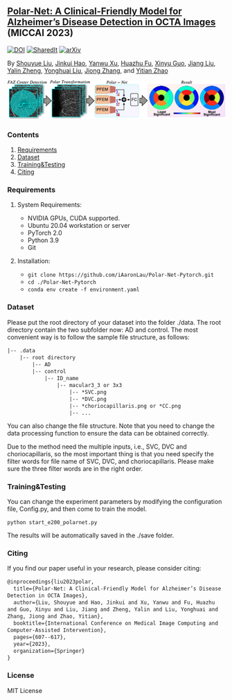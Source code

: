 
## [Polar-Net: A Clinical-Friendly Model for Alzheimer’s Disease Detection in OCTA Images](https://arxiv.org/abs/xxxx) (MICCAI 2023)
[![DOI](https://img.shields.io/badge/DOI-10.1007/978--3--031--43990--2__57-darkyellow)](https://doi.org/10.1007/978-3-031-43990-2_57)
[![SharedIt](https://img.shields.io/badge/SharedIt-rdcu.be/dnwMc-darkyellow.svg)](https://rdcu.be/dnwMc)
[![arXiv](https://img.shields.io/badge/arXiv-xxxx-darkyellow.svg)](https://arxiv.org/abs/xxxx)

By [Shouyue Liu](https://github.com/iAaronLau), [Jinkui Hao](https://github.com/JinkuiH), [Yanwu Xu](https://scholar.google.com/citations?user=0jP8f7sAAAAJ&hl=zh-CN), [Huazhu Fu](https://scholar.google.com/citations?user=jCvUBYMAAAAJ&hl=zh-CN), [Xinyu Guo](https://github.com/Mr-Guowang), [Jiang Liu](https://scholar.google.com/citations?user=NHt3fUcAAAAJ&hl=zh-CN), [Yalin Zheng](https://scholar.google.com/citations?user=nKCHXTAAAAAJ&hl=zh-CN), [Yonghuai Liu](https://scholar.google.com/citations?user=8J-qVlQAAAAJ&hl=zh-CN), [Jiong Zhang](https://scholar.google.com/citations?user=UJKsxKkAAAAJ&hl=zh-CN), and [Yitian Zhao](https://scholar.google.com/citations?user=NHt3fUcAAAAJ&hl=zh-CN)

![image](https://github.com/iAaronLau/Polar-Net-Pytorch/blob/master/images/figflowchart5.png "Flowchart")



### Contents
1. [Requirements](#Requirements)
2. [Dataset](#Dataset)
3. [Training&Testing](#Training&Testing)
4. [Citing](#Citing)


### Requirements

1. System Requirements:
	- NVIDIA GPUs, CUDA supported.
	- Ubuntu 20.04 workstation or server
	- PyTorch 2.0 
	- Python 3.9
	- Git

2. Installation:
   - `git clone https://github.com/iAaronLau/Polar-Net-Pytorch.git`
   - `cd ./Polar-Net-Pytorch`
   - `conda env create -f environment.yaml`


### Dataset

Please put the root directory of your dataset into the folder ./data. The root directory contain the two subfolder now: AD and control. The most convenient way is to follow the sample file structure, as follows:

```
|-- .data
    |-- root directory
        |-- AD
        |-- control
            |-- ID_name
                |-- macular3_3 or 3x3
                    |-- *SVC.png
                    |-- *DVC.png
                    |-- *choriocapillaris.png or *CC.png
                    |-- ... 
```

You can also change the file structure. Note that you need to change the data processing function to ensure the data can be obtained correctly. 

Due to the method need the multiple inputs, i.e., SVC, DVC and choriocapillaris, so the most important thing is that you need specify the filter words for file name of SVC, DVC, and choriocapillaris. Please make sure the three filter words are in the right order.

### Training&Testing
You can change the experiment parameters by modifying the configuration file, Config.py,  and then come to train the model.

```
python start_e200_polarnet.py
```

The results will be automatically saved in the ./save folder.

### Citing 

If you find our paper useful in your research, please consider citing:

```
@inproceedings{liu2023polar,
  title={Polar-Net: A Clinical-Friendly Model for Alzheimer’s Disease Detection in OCTA Images},
  author={Liu, Shouyue and Hao, Jinkui and Xu, Yanwu and Fu, Huazhu and Guo, Xinyu and Liu, Jiang and Zheng, Yalin and Liu, Yonghuai and Zhang, Jiong and Zhao, Yitian},
  booktitle={International Conference on Medical Image Computing and Computer-Assisted Intervention},
  pages={607--617},
  year={2023},
  organization={Springer}
}
```

### License
MIT License
